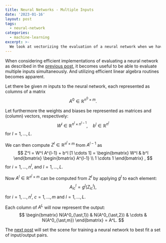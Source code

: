 ```yaml
---
title: Neural Networks - Multiple Inputs
date: '2023-01-16'
layout: post
tags:
  - neural-network
categories:
  - machine-learning
excerpt: >-
  We look at vectorizing the evaluation of a neural network when we have multiple inputs.
---
```

When considering efficient implementations of evaluating a neural network as described in the
[previous post](/blog/2023/01/neural-networks-02-the-model), it becomes useful to be able to
evaluate multiple inputs simultaneously. And utilizing efficient linear algebra routines becomes
apparent.

Let there be given $m$ inputs to the neural network, each represented as columns of a matrix
$$
A^0 \in \mathbb{R}^{n^0 \times m}.
$$

Let furthermore the weights and biases be represented as matrices and (column) vectors, respectively:
$$
W^l \in \mathbb{R}^{n^l \times n^{l-1}}, \quad b^l \in \mathbb{R}^{n^l}
$$
for $l=1,\ldots,L$.

We can then compute $Z^l \in \mathbb{R}^{n^l \times m}$ from $A^{l-1}$ as
$$
Z^l
= W^l A^{l-1} + b^l [1 \cdots 1]
= \begin{bmatrix}
W^l & b^l
\end{bmatrix}
\begin{bmatrix}
A^{l-1} \\
1 \cdots 1
\end{bmatrix}
,
$$
for $i=1,\dots,n^l$, and $l=1,\ldots,L$.

Now $A^l \in \mathbb{R}^{n^l \times m}$ can be computed from $Z^l$ by applying $g^l$ to each element:
$$
A^l_{ic} = g^l(Z^l_{ic}),
$$
for $i=1,\ldots,n^l$, $c=1,\ldots,m$ and $l=1,\ldots,L$.

Each column of $A^L$ will now represent the output:
$$
\begin{bmatrix}
N(A^0_{\ast,1}) & N(A^0_{\ast,2}) & \cdots & N(A^0_{\ast,m})
\end{bmatrix}
= A^L.
$$

The [next post](/blog/2023/01/neural-networks-04-the-optimization-problem) will
set the scene for training a neural network to best fit a set of input/output pairs.
